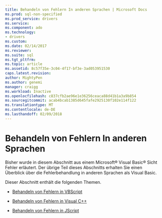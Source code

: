 ```yaml
---
title: Behandeln von Fehlern In anderen Sprachen | Microsoft Docs
ms.prod: sql-non-specified
ms.prod_service: drivers
ms.service: 
ms.component: ado
ms.technology:
- drivers
ms.custom: 
ms.date: 02/14/2017
ms.reviewer: 
ms.suite: sql
ms.tgt_pltfrm: 
ms.topic: article
ms.assetid: 8c57f35e-3c04-4f17-bf3e-3ad053951530
caps.latest.revision: 
author: MightyPen
ms.author: genemi
manager: craigg
ms.workload: Inactive
ms.openlocfilehash: c837cfb2ae96e1e36256ceaca88d41b1a3a9b854
ms.sourcegitcommit: acab4bcab1385d645fafe2925130f102e114f122
ms.translationtype: MT
ms.contentlocale: de-DE
ms.lasthandoff: 02/09/2018
---
```

# <a name="handling-errors-in-other-languages"></a>Behandeln von Fehlern In anderen Sprachen
Bisher wurde in diesem Abschnitt aus einem Microsoft® Visual Basic® Sicht Fehler erläutert. Der übrige Teil dieses Abschnitts erhalten Sie einen Überblick über die Fehlerbehandlung in anderen Sprachen als Visual Basic.  
  
 Dieser Abschnitt enthält die folgenden Themen.  
  
-   [Behandeln von Fehlern in VBScript](../../../ado/guide/data/handling-errors-in-vbscript.md)  
  
-   [Behandeln von Fehlern in Visual C++](../../../ado/guide/data/handling-errors-in-visual-c.md)  
  
-   [Behandeln von Fehlern in JScript](../../../ado/guide/data/handling-errors-in-jscript.md)
